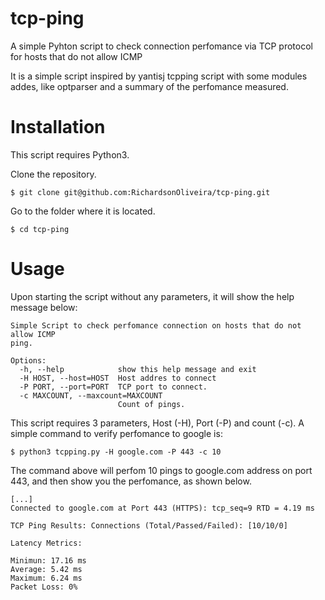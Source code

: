 # tcp-ping
A simple Pyhton script to check connection perfomance via TCP protocol for hosts that do not allow ICMP

It is a simple script inspired by yantisj tcpping script with some modules addes, like optparser and a summary of the perfomance measured.

# Installation
This script requires Python3.

Clone the repository.

```shell
$ git clone git@github.com:RichardsonOliveira/tcp-ping.git
```
Go to the folder where it is located.
```shell
$ cd tcp-ping
```

# Usage
Upon starting the script without any parameters, it will show the help message below:
```shell
Simple Script to check perfomance connection on hosts that do not allow ICMP
ping.

Options:
  -h, --help            show this help message and exit
  -H HOST, --host=HOST  Host addres to connect
  -P PORT, --port=PORT  TCP port to connect.
  -c MAXCOUNT, --maxcount=MAXCOUNT
                        Count of pings.
```

This script requires 3 parameters, Host (-H), Port (-P) and count (-c).
A simple command to verify perfomance to google is:
```shell
$ python3 tcpping.py -H google.com -P 443 -c 10
```
The command above will perfom 10 pings to google.com address on port 443, and then show you the perfomance, as shown below.
```shell
[...]
Connected to google.com at Port 443 (HTTPS): tcp_seq=9 RTD = 4.19 ms

TCP Ping Results: Connections (Total/Passed/Failed): [10/10/0]

Latency Metrics: 

Minimun: 17.16 ms 
Average: 5.42 ms 
Maximum: 6.24 ms 
Packet Loss: 0%
```
